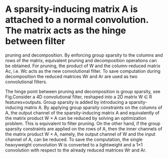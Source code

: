 # A sparsity-inducing matrix A is attached to a normal convolution. The matrix acts as the hinge between filter
pruning and decomposition. By enforcing group sparsity to the columns and rows of the matrix, equivalent pruning and
decomposition operations can be obtained. For pruning, the product of W and the column-reduced matrix Ac, i.e. Wc acts
as the new convolutional filter. To save computation during decomposition the reduced matrices Wr and Ar are used as two
convolutional filters.


The hinge point between pruning and decomposition is group sparsity, see Fig.Consider a 4D convolutional filter, reshaped into a 2D matrix W ∈ R
features×outputs. Group sparsity is added by introducing a sparsity-inducing matrix A. 
By applying group sparsity constraints on the columns of A, the output channel of the sparsity-inducing matrix A
and equivalently of the matrix product W × A can be reduced by solving an optimization problem. This is equivalent
to filter pruning. On the other hand, if the group sparsity constraints are applied on the rows of A, then the inner
channels of the matrix product W × A, namely, the output channel of W and the input channel of A, can be reduced.
To save the computation, the single heavyweight convolution W is converted to a lightweight and a 1×1 convolution with respect to the already reduced matrices Wr and Ar.
